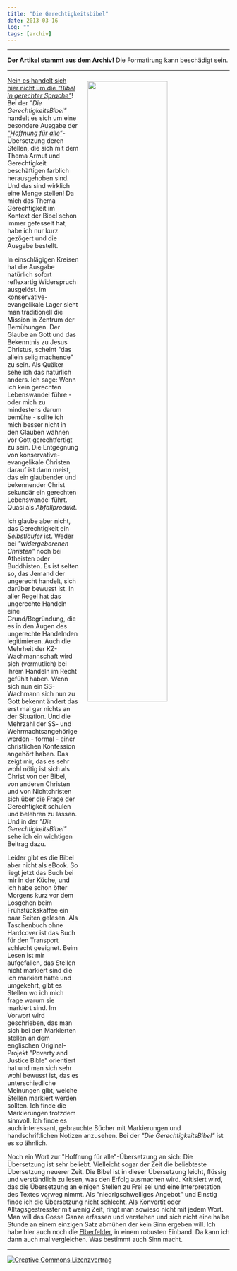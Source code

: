 ```yaml
---
title: "Die Gerechtigkeitsbibel"
date: 2013-03-16
log: ""
tags: [archiv]
---
```

<hr><b>Der Artikel stammt aus dem Archiv!</b> Die Formatirung kann beschädigt sein.<hr>
<p><a href="http://www.the-independent-friend.de/files/2013-03-16-aufgeschlagen.jpg"  >
<img src="http://www.the-independent-friend.de/files/2013-03-16-aufgeschlagen.jpg"  width="60%" height="auto"  align="right"  vspace="10" hspace="20" /></p> Nein es handelt sich hier nicht um die <a href="http://de.wikipedia.org/wiki/Bibel_in_gerechter_Sprache"><i>"Bibel in gerechter Sprache"</i></a>! Bei der <i>"Die GerechtigkeitsBibel"</i> handelt es sich um eine besondere Ausgabe der <a href="http://de.wikipedia.org/wiki/Hoffnung_f%C3%BCr_alle"><i>"Hoffnung für alle"</i></a>-Übersetzung deren Stellen, die sich mit dem Thema Armut und Gerechtigkeit beschäftigen farblich herausgehoben sind. Und das sind wirklich eine Menge stellen! Da mich das Thema Gerechtigkeit im Kontext der Bibel schon immer gefesselt hat, habe ich nur kurz gezögert und die Ausgabe bestellt.</p>
<!--break-->
<p>In einschlägigen Kreisen hat die Ausgabe natürlich sofort reflexartig Widerspruch ausgelöst. im konservative-evangelikale Lager sieht man traditionell die Mission in Zentrum der Bemühungen. Der Glaube an Gott und das Bekenntnis zu Jesus Christus, scheint "das allein selig machende" zu sein. Als Quäker sehe ich das natürlich anders. Ich sage: Wenn ich kein gerechten Lebenswandel führe - oder mich zu mindestens darum bemühe - sollte ich mich besser nicht in den Glauben wähnen vor Gott gerechtfertigt zu sein. Die Entgegnung von konservative-evangelikale Christen darauf ist dann meist, das ein glaubender und bekennender Christ sekundär ein gerechten Lebenswandel führt. Quasi als <i>Abfallprodukt</i>. </p>

<p>Ich glaube aber nicht, das Gerechtigkeit ein <i>Selbstläufer</i> ist. Weder bei <i>"widergeborenen Christen"</i> noch bei Atheisten oder Buddhisten. Es ist selten so, das Jemand der ungerecht handelt, sich darüber bewusst ist. In aller Regel hat das ungerechte Handeln eine Grund/Begründung, die es in den Augen des ungerechte Handelnden legitimieren.  Auch die Mehrheit der KZ-Wachmannschaft wird sich (vermutlich) bei ihrem Handeln im Recht gefühlt haben. Wenn sich nun ein SS-Wachmann sich nun zu Gott bekennt ändert das erst mal gar nichts an der Situation. Und die Mehrzahl der SS- und Wehrmachtsangehörige werden - formal - einer christlichen Konfession angehört haben. Das zeigt mir, das es sehr wohl nötig ist sich als Christ von der Bibel, von anderen Christen und von Nichtchristen sich über die Frage der Gerechtigkeit schulen und belehren zu lassen. Und in der <i>"Die GerechtigkeitsBibel"</i> sehe ich ein wichtigen Beitrag dazu.</p>

<p>Leider gibt es die Bibel aber nicht als eBook. So liegt jetzt das Buch bei mir in der Küche, und ich habe schon öfter Morgens kurz vor dem Losgehen beim Frühstückskaffee ein paar Seiten gelesen. Als Taschenbuch ohne Hardcover ist das Buch für den Transport schlecht geeignet. Beim Lesen ist mir aufgefallen, das Stellen nicht markiert sind die ich markiert hätte und umgekehrt, gibt es Stellen wo ich mich frage warum sie markiert sind. Im Vorwort wird geschrieben, das man sich bei den Markierten stellen an dem englischen Original-Projekt "Poverty and Justice Bible" orientiert hat und man sich sehr wohl bewusst ist, das es unterschiedliche Meinungen gibt, welche Stellen markiert werden sollten. Ich finde die Markierungen trotzdem sinnvoll. Ich finde es auch interessant, gebrauchte Bücher mit Markierungen und handschriftlichen Notizen anzusehen. Bei der <i>"Die GerechtigkeitsBibel"</i> ist es so ähnlich.</p>

<p>Noch ein Wort zur "Hoffnung für alle"-Übersetzung an sich: Die Übersetzung ist sehr beliebt. Vielleicht sogar der Zeit die beliebteste Übersetzung neuerer Zeit. Die Bibel ist in dieser Übersetzung leicht, flüssig und verständlich zu lesen, was den Erfolg ausmachen wird. Kritisiert wird, das die Übersetzung an einigen Stellen zu Frei sei und eine Interpretation des Textes vorweg nimmt. Als "niedrigschwelliges Angebot" und Einstig finde ich die Übersetzung nicht schlecht. Als Konvertit oder Alltagsgestresster mit wenig Zeit, ringt man sowieso nicht mit jedem Wort. Man will das Gosse Ganze erfassen und verstehen und sich nicht eine halbe Stunde an einem einzigen Satz abmühen der kein Sinn ergeben will. Ich habe hier auch noch die <a href="http://de.wikipedia.org/wiki/Elberfelder_Bibel">Elberfelder</a>, in einem robusten Einband. Da kann ich dann auch mal vergleichen. Was bestimmt auch Sinn macht.</p>


<hr>
<a rel="license" href="http://creativecommons.org/licenses/by-sa/3.0/"><img alt="Creative Commons Lizenzvertrag" style="border-width:0" src="http://i.creativecommons.org/l/by-sa/3.0/88x31.png" /></a>
